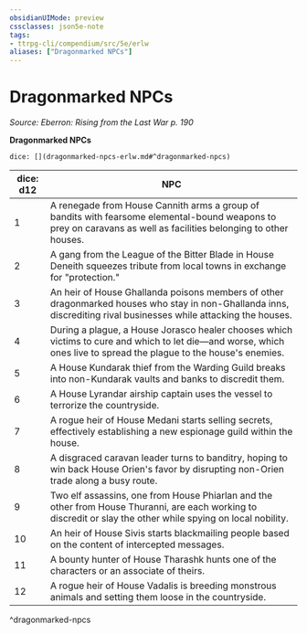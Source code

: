 ```yaml
---
obsidianUIMode: preview
cssclasses: json5e-note
tags:
- ttrpg-cli/compendium/src/5e/erlw
aliases: ["Dragonmarked NPCs"]
---
```

# Dragonmarked NPCs
*Source: Eberron: Rising from the Last War p. 190* 

**Dragonmarked NPCs**

`dice: [](dragonmarked-npcs-erlw.md#^dragonmarked-npcs)`

| dice: d12 | NPC |
|-----------|-----|
| 1 | A renegade from House Cannith arms a group of bandits with fearsome elemental-bound weapons to prey on caravans as well as facilities belonging to other houses. |
| 2 | A gang from the League of the Bitter Blade in House Deneith squeezes tribute from local towns in exchange for "protection." |
| 3 | An heir of House Ghallanda poisons members of other dragonmarked houses who stay in non-Ghallanda inns, discrediting rival businesses while attacking the houses. |
| 4 | During a plague, a House Jorasco healer chooses which victims to cure and which to let die—and worse, which ones live to spread the plague to the house's enemies. |
| 5 | A House Kundarak thief from the Warding Guild breaks into non-Kundarak vaults and banks to discredit them. |
| 6 | A House Lyrandar airship captain uses the vessel to terrorize the countryside. |
| 7 | A rogue heir of House Medani starts selling secrets, effectively establishing a new espionage guild within the house. |
| 8 | A disgraced caravan leader turns to banditry, hoping to win back House Orien's favor by disrupting non-Orien trade along a busy route. |
| 9 | Two elf assassins, one from House Phiarlan and the other from House Thuranni, are each working to discredit or slay the other while spying on local nobility. |
| 10 | An heir of House Sivis starts blackmailing people based on the content of intercepted messages. |
| 11 | A bounty hunter of House Tharashk hunts one of the characters or an associate of theirs. |
| 12 | A rogue heir of House Vadalis is breeding monstrous animals and setting them loose in the countryside. |
^dragonmarked-npcs